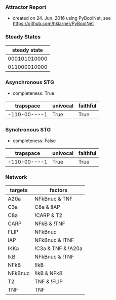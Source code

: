

### Attractor Report
 * created on 24. Jun. 2016 using PyBoolNet, see https://github.com/hklarner/PyBoolNet

### Steady States
| steady state |
| ------------ | 
| 000101010000 |
| 011000010000 |

### Asynchronous STG
 * completeness: True

| trapspace      | univocal  | faithful  |
| -------------- | --------- | --------- |
| -110-00----1   | True      | True      |

### Synchronous STG
 * completeness: False

| trapspace      | univocal  | faithful  |
| -------------- | --------- | --------- |
| -110-00----1   | True      | True      |

### Network
| targets | factors                                         |
| ------- | ----------------------------------------------- |
| A20a    | NFkBnuc & TNF                                   |
| C3a     | C8a & !IAP                                      |
| C8a     | !CARP & T2 | !CARP & C3a                        |
| CARP    | NFkB & !TNF | !TNF & !C3a | NFkBnuc & !C3a      |
| FLIP    | NFkBnuc                                         |
| IAP     | NFkBnuc & !TNF | !TNF & !C3a | NFkBnuc & !C3a   |
| IKKa    | !C3a & TNF & !A20a                              |
| IkB     | NFkBnuc & !TNF | !TNF & !IKKa | NFkBnuc & !IKKa |
| NFkB    | !IkB                                            |
| NFkBnuc | !IkB & NFkB                                     |
| T2      | TNF & !FLIP                                     |
| TNF     | TNF                                             |

